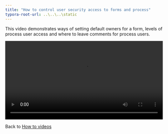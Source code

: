 ```yaml
---
title: "How to control user security access to forms and process"
typora-root-url: ..\..\..\static
---
```


This video demonstrates ways of setting default owners for a form, levels of process user access and where to leave comments for process users.

<video width="100%" style="width:100%" controls>
  <source src="/videos/usermanagement.mp4">
    Your browser does not support the video tag.
    </source>
</video>



Back to [How to videos](../)

